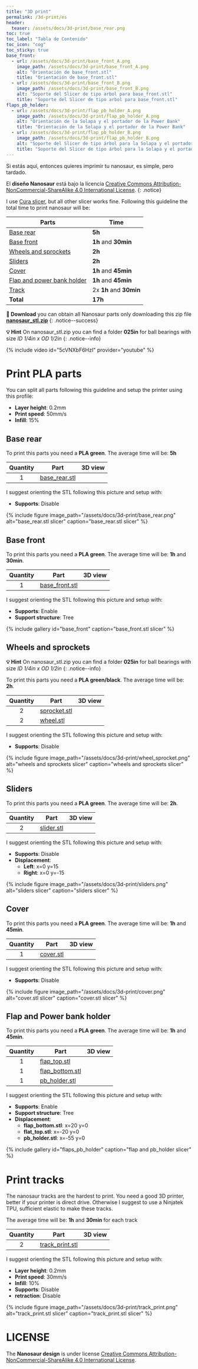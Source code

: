 ```yaml
---
title: "3D print"
permalink: /3d-print/es
header:
  teaser: /assets/docs/3d-print/base_rear.png
toc: true
toc_label: "Tabla de Contenido"
toc_icon: "cog"
toc_sticky: true
base_front:
  - url: /assets/docs/3d-print/base_front_A.png
    image_path: /assets/docs/3d-print/base_front_A.png
    alt: "Orientación de base_front.stl"
    title: "Orientación de base_front.stl"
  - url: /assets/docs/3d-print/base_front_B.png
    image_path: /assets/docs/3d-print/base_front_B.png
    alt: "Soporte del Slicer de tipo arbol para base_front.stl"
    title: "Soporte del Slicer de tipo arbol para base_front.stl"
flaps_pb_holder:
  - url: /assets/docs/3d-print/flap_pb_holder_A.png
    image_path: /assets/docs/3d-print/flap_pb_holder_A.png
    alt: "Orientación de la Solapa y el portador de la Power Bank"
    title: "Orientación de la Solapa y el portador de la Power Bank"
  - url: /assets/docs/3d-print/flap_pb_holder_B.png
    image_path: /assets/docs/3d-print/flap_pb_holder_B.png
    alt: "Soporte del Slicer de tipo árbol para la Solapa y el portador de la power bank"
    title: "Soporte del Slicer de tipo árbol para la Solapa y el portador de la power bank"
---
```


Si estás aquí, entonces quieres imprimir tu nanosaur, es simple, pero tardado.

El **diseño Nanosaur** está bajo la licencia [Creative Commons Attribution-NonCommercial-ShareAlike 4.0 International License][cc-by-nc-sa].
{: .notice}

I use [Cura slicer](https://ultimaker.com/software/ultimaker-cura), but all other slicer works fine. 
Following this guideline the total time to print nanosaur will be:

| Parts | Time |
|-------|------|
| [Base rear](#base-rear) | **5h** |
| [Base front](#base-front) | **1h** and **30min** |
| [Wheels and sprockets](#wheels-and-sprockets) | **2h** |
| [Sliders](#sliders) | **2h** |
| [Cover](#cover) | **1h** and **45min** |
| [Flap and power bank holder](#flap-and-power-bank-holder) | **1h** and **45min** |
| [Track](#print-tracks) | 2x **1h** and **30min** |
| **Total** | **17h** |

**:floppy_disk: Download** you can obtain all Nanosaur parts only downloading this zip file [**nanosaur_stl.zip**](https://github.com/rnanosaur/nanosaur/releases/latest/download/nanosaur_stl.zip)
{: .notice--success}

**:bulb: Hint** On nanosaur_stl.zip you can find a folder **025in** for ball bearings with size *ID 1/4in x OD 1/2in*
{: .notice--info}

{% include video id="5cVNXbF6HzI" provider="youtube" %}

# Print PLA parts

You can split all parts following this guideline and setup the printer using this profile:
* **Layer height**: 0.2mm
* **Print speed**: 50mm/s
* **Infill**: 15%

## Base rear

To print this parts you need a **PLA green**. The average time will be: **5h** 

| Quantity | Part            | 3D view |
|:--------:|-----------------|:-------:|
| 1        | [base_rear.stl](https://github.com/rnanosaur/nanosaur/raw/master/nanosaur_description/meshes/base_rear.stl) | <script src="https://embed.github.com/view/3d/rnanosaur/nanosaur/master/nanosaur_description/meshes/base_rear.stl?height=320&width=320"></script> |

I suggest orienting the STL following this picture and setup with:
* **Supports**: Disable

{% include figure image_path="/assets/docs/3d-print/base_rear.png" alt="base_rear.stl slicer" caption="base_rear.stl slicer" %}

## Base front

To print this parts you need a **PLA green**. The average time will be: **1h** and **30min**.

| Quantity | Part            | 3D view |
|:--------:|-----------------|:-------:|
| 1        | [base_front.stl](https://github.com/rnanosaur/nanosaur/raw/master/nanosaur_description/meshes/base_front.stl) | <script src="https://embed.github.com/view/3d/rnanosaur/nanosaur/master/nanosaur_description/meshes/base_front.stl?height=320&width=320"></script> |

I suggest orienting the STL following this picture and setup with:
* **Supports**: Enable
* **Support structure**: Tree

{% include gallery id="base_front" caption="base_front.stl slicer" %}

## Wheels and sprockets

**:bulb: Hint** On nanosaur_stl.zip you can find a folder **025in** for ball bearings with size *ID 1/4in x OD 1/2in*
{: .notice--info}

To print this parts you need a **PLA green/black**. The average time will be: **2h**. 

| Quantity | Part            | 3D view |
|:--------:|-----------------|:-------:|
| 2        | [sprocket.stl](https://github.com/rnanosaur/nanosaur/raw/master/nanosaur_description/meshes/sprocket.stl) | <script src="https://embed.github.com/view/3d/rnanosaur/nanosaur/master/nanosaur_description/meshes/sprocket.stl?height=320&width=320"></script> |
| 2        | [wheel.stl](https://github.com/rnanosaur/nanosaur/raw/master/nanosaur_description/meshes/wheel.stl) | <script src="https://embed.github.com/view/3d/rnanosaur/nanosaur/master/nanosaur_description/meshes/wheel.stl?height=320&width=320"></script> |

I suggest orienting the STL following this picture and setup with:
* **Supports**: Disable

{% include figure image_path="/assets/docs/3d-print/wheel_sprocket.png" alt="wheels and sprockets slicer" caption="wheels and sprockets slicer" %}

## Sliders

To print this parts you need a **PLA green**. The average time will be: **2h**. 

| Quantity | Part            | 3D view |
|:--------:|-----------------|:-------:|
| 2        | [slider.stl](https://github.com/rnanosaur/nanosaur/raw/master/nanosaur_description/meshes/slider.stl) | <script src="https://embed.github.com/view/3d/rnanosaur/nanosaur/master/nanosaur_description/meshes/slider.stl?height=320&width=320"></script> |

I suggest orienting the STL following this picture and setup with:
* **Supports**: Disable
* **Displacement**:
  * **Left**: x=0 y=15
  * **Right**: x=0 y=-15

{% include figure image_path="/assets/docs/3d-print/sliders.png" alt="sliders slicer" caption="sliders slicer" %}

## Cover

To print this parts you need a **PLA green**. The average time will be: **1h** and **45min**.

| Quantity | Part            | 3D view |
|:--------:|-----------------|:-------:|
| 1        | [cover.stl](https://github.com/rnanosaur/nanosaur/raw/master/nanosaur_description/meshes/cover.stl) | <script src="https://embed.github.com/view/3d/rnanosaur/nanosaur/master/nanosaur_description/meshes/cover.stl?height=320&width=320"></script> |

I suggest orienting the STL following this picture and setup with:
* **Supports**: Disable

{% include figure image_path="/assets/docs/3d-print/cover.png" alt="cover.stl slicer" caption="cover.stl slicer" %}

## Flap and Power bank holder

To print this parts you need a **PLA green**. The average time will be: **1h** and **45min**.

| Quantity | Part            | 3D view |
|:--------:|-----------------|:-------:|
| 1        | [flap_top.stl](https://github.com/rnanosaur/nanosaur/raw/master/nanosaur_description/meshes/flap_top.stl) | <script src="https://embed.github.com/view/3d/rnanosaur/nanosaur/master/nanosaur_description/meshes/flap_top.stl?height=320&width=320"></script> |
| 1        | [flap_bottom.stl](https://github.com/rnanosaur/nanosaur/raw/master/nanosaur_description/meshes/flap_bottom.stl) | <script src="https://embed.github.com/view/3d/rnanosaur/nanosaur/master/nanosaur_description/meshes/flap_bottom.stl?height=320&width=320"></script> |
| 1        | [pb_holder.stl](https://github.com/rnanosaur/nanosaur/raw/master/nanosaur_description/meshes/pb_holder.stl) | <script src="https://embed.github.com/view/3d/rnanosaur/nanosaur/master/nanosaur_description/meshes/pb_holder.stl?height=320&width=320"></script> |

I suggest orienting the STL following this picture and setup with:
* **Supports**: Enable
* **Support structure**: Tree
* **Displacement**:
  * **flap_bottom.stl**: x=20 y=0
  * **flat_top.stl**: x=-20 y=0
  * **pb_holder.stl**: x=-55 y=0

{% include gallery id="flaps_pb_holder" caption="flap and pb_holder slicer" %}

# Print tracks

The nanosaur tracks are the hardest to print. You need a good 3D printer, better if your printer is direct drive. Otherwise I suggest to use a Ninjatek TPU, sufficient elastic to make these tracks.

The average time will be: **1h** and **30min** for each track

| Quantity | Part            | 3D view |
|:--------:|-----------------|:-------:|
| 2        | [track_print.stl](https://github.com/rnanosaur/nanosaur/raw/master/nanosaur_description/meshes/track_print.stl) | <script src="https://embed.github.com/view/3d/rnanosaur/nanosaur/master/nanosaur_description/meshes/track_print.stl?height=320&width=320"></script> |

I suggest orienting the STL following this picture and setup with:
* **Layer height**: 0.2mm
* **Print speed**: 30mm/s
* **Infill**: 10%
* **Supports**: Disable
* **retraction**: Disable

{% include figure image_path="/assets/docs/3d-print/track_print.png" alt="track_print.stl slicer" caption="track_print.stl slicer" %}

# LICENSE

The **Nanosaur design** is under license [Creative Commons Attribution-NonCommercial-ShareAlike 4.0 International License][cc-by-nc-sa].

[cc-by-nc-sa]: http://creativecommons.org/licenses/by-nc-sa/4.0/
[cc-by-nc-sa-image]: https://licensebuttons.net/l/by-nc-sa/4.0/88x31.png
[cc-by-nc-sa-shield]: https://img.shields.io/badge/License-CC%20BY--NC--SA%204.0-lightgrey.svg